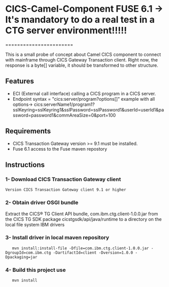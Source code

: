 # CICS-Camel-Component FUSE 6.1 -> It's mandatory to do a real test in a CTG server environment!!!!!  
=======================

This is a small probe of concept about Camel CICS component to connect with mainframe through CICS Gateway Transaction client.
Right now, the response is a byte[] variable, it should be transformed to other structure.

## Features
 * ECI (External call interface) calling a CICS program in a CICS server.
 * Endpoint 
     syntax = "cics:server/program?options[]"
     example with all options->  cics:serverName1/program1?sslKeyring=sslKeyring1&sslPassword=sslPassword1&userId=userId1&password=password1&commAreaSize=0&port=100

## Requirements
 * CICS Transaction Gateway version >= 9.1 must be installed.
 * Fuse 6.1 access to the Fuse maven repostory
  

## Instructions 
### 1- Download CICS Transaction Gateway client
    Version CICS Transaction Gateway client 9.1 or higher
### 2- Obtain driver OSGI bundle 
Extract the CICS® TG Client API bundle, com.ibm.ctg.client-1.0.0.jar from the CICS TG SDK package cicstgsdk/api/java/runtime to a directory on the local file system IBM drivers
### 3- Install driver in local maven repository 
       mvn install:install-file -Dfile=com.ibm.ctg.client-1.0.0.jar -DgroupId=com.ibm.ctg -DartifactId=client -Dversion=1.0.0 -Dpackaging=jar
### 4- Build this project use
       mvn install
